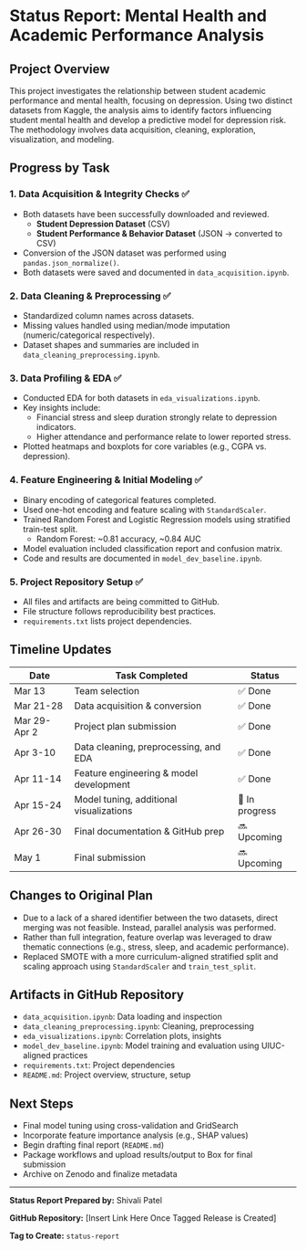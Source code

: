 # Status Report: Mental Health and Academic Performance Analysis

## Project Overview
This project investigates the relationship between student academic performance and mental health, focusing on depression. Using two distinct datasets from Kaggle, the analysis aims to identify factors influencing student mental health and develop a predictive model for depression risk. The methodology involves data acquisition, cleaning, exploration, visualization, and modeling.

## Progress by Task

### 1. Data Acquisition & Integrity Checks ✅
- Both datasets have been successfully downloaded and reviewed.
  - **Student Depression Dataset** (CSV)
  - **Student Performance & Behavior Dataset** (JSON → converted to CSV)
- Conversion of the JSON dataset was performed using `pandas.json_normalize()`.
- Both datasets were saved and documented in `data_acquisition.ipynb`.

### 2. Data Cleaning & Preprocessing ✅
- Standardized column names across datasets.
- Missing values handled using median/mode imputation (numeric/categorical respectively).
- Dataset shapes and summaries are included in `data_cleaning_preprocessing.ipynb`.

### 3. Data Profiling & EDA ✅
- Conducted EDA for both datasets in `eda_visualizations.ipynb`.
- Key insights include:
  - Financial stress and sleep duration strongly relate to depression indicators.
  - Higher attendance and performance relate to lower reported stress.
- Plotted heatmaps and boxplots for core variables (e.g., CGPA vs. depression).

### 4. Feature Engineering & Initial Modeling ✅
- Binary encoding of categorical features completed.
- Used one-hot encoding and feature scaling with `StandardScaler`.
- Trained Random Forest and Logistic Regression models using stratified train-test split.
  - Random Forest: ~0.81 accuracy, ~0.84 AUC
- Model evaluation included classification report and confusion matrix.
- Code and results are documented in `model_dev_baseline.ipynb`.

### 5. Project Repository Setup ✅
- All files and artifacts are being committed to GitHub.
- File structure follows reproducibility best practices.
- `requirements.txt` lists project dependencies.

## Timeline Updates
| Date        | Task Completed                                                  | Status       |
|-------------|------------------------------------------------------------------|--------------|
| Mar 13      | Team selection                                                  | ✅ Done       |
| Mar 21-28   | Data acquisition & conversion                                   | ✅ Done       |
| Mar 29-Apr 2| Project plan submission                                         | ✅ Done       |
| Apr 3-10    | Data cleaning, preprocessing, and EDA                          | ✅ Done       |
| Apr 11-14   | Feature engineering & model development                         | ✅ Done       |
| Apr 15-24   | Model tuning, additional visualizations                         | 🚧 In progress|
| Apr 26-30   | Final documentation & GitHub prep                               | 🔜 Upcoming   |
| May 1       | Final submission                                                | 🔜 Upcoming   |

## Changes to Original Plan
- Due to a lack of a shared identifier between the two datasets, direct merging was not feasible. Instead, parallel analysis was performed.
- Rather than full integration, feature overlap was leveraged to draw thematic connections (e.g., stress, sleep, and academic performance).
- Replaced SMOTE with a more curriculum-aligned stratified split and scaling approach using `StandardScaler` and `train_test_split`.

## Artifacts in GitHub Repository 
- `data_acquisition.ipynb`: Data loading and inspection
- `data_cleaning_preprocessing.ipynb`: Cleaning, preprocessing
- `eda_visualizations.ipynb`: Correlation plots, insights
- `model_dev_baseline.ipynb`: Model training and evaluation using UIUC-aligned practices
- `requirements.txt`: Project dependencies
- `README.md`: Project overview, structure, setup

## Next Steps
- Final model tuning using cross-validation and GridSearch
- Incorporate feature importance analysis (e.g., SHAP values)
- Begin drafting final report (`README.md`)
- Package workflows and upload results/output to Box for final submission
- Archive on Zenodo and finalize metadata

---
**Status Report Prepared by:** Shivali Patel

**GitHub Repository:** [Insert Link Here Once Tagged Release is Created]

**Tag to Create:** `status-report`
